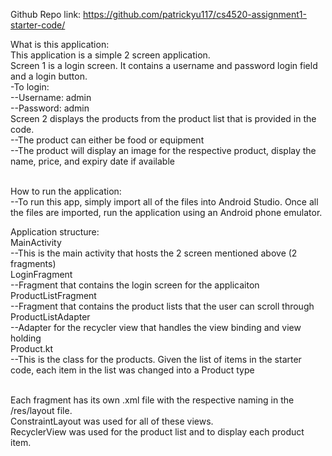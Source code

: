 Github Repo link: https://github.com/patrickyu117/cs4520-assignment1-starter-code/<br> 

What is this application:<br> 
This application is a simple 2 screen application.<br> 
Screen 1 is a login screen. It contains a username and password login field and a login button.<br> 
-To login:<br> 
--Username: admin<br> 
--Password: admin<br> 
Screen 2 displays the products from the product list that is provided in the code.<br> 
--The product can either be food or equipment<br> 
--The product will display an image for the respective product, display the name, price, and expiry date if available<br><br> 

How to run the application:<br> 
--To run this app, simply import all of the files into Android Studio. Once all the files are imported, run the application using an Android phone emulator.<br> 

Application structure:<br> 
MainActivity<br> 
--This is the main activity that hosts the 2 screen mentioned above (2 fragments)<br> 
LoginFragment<br> 
--Fragment that contains the login screen for the applicaiton<br> 
ProductListFragment<br> 
--Fragment that contains the product lists that the user can scroll through<br> 
ProductListAdapter<br> 
--Adapter for the recycler view that handles the view binding and view holding<br>
Product.kt<br>
--This is the class for the products. Given the list of items in the starter code, each item in the list was changed into a Product type<br><br>

Each fragment has its own .xml file with the respective naming in the /res/layout file.<br>
ConstraintLayout was used for all of these views.<br>
RecyclerView was used for the product list and to display each product item.<br>
